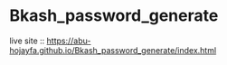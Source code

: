 # Bkash_password_generate

live site :: https://abu-hojayfa.github.io/Bkash_password_generate/index.html
